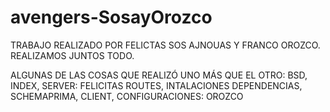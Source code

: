 # avengers-SosayOrozco

TRABAJO REALIZADO POR FELICTAS SOS AJNOUAS Y FRANCO OROZCO.
REALIZAMOS JUNTOS TODO. 

ALGUNAS DE LAS COSAS QUE REALIZÓ UNO MÁS QUE EL OTRO:
BSD, INDEX, SERVER: FELICITAS
ROUTES, INTALACIONES DEPENDENCIAS, SCHEMAPRIMA, CLIENT, CONFIGURACIONES: OROZCO
